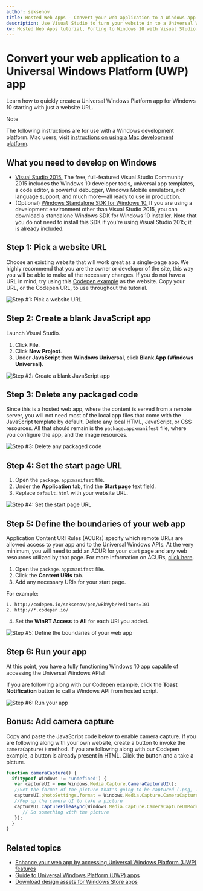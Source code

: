 ```yaml
---
author: seksenov
title: Hosted Web Apps - Convert your web application to a Windows app using Visual Studio
description: Use Visual Studio to turn your website in to a Universal Windows Platform (UWP) app for Windows 10.
kw: Hosted Web Apps tutorial, Porting to Windows 10 with Visual Studio, How to convert website to Windows, How to add website to Windows Store, Packaging web application for Microsoft Store, Test Windows 10 native features and runtime APIs with CodePen, How to use Windows Cortana Live Tiles Built-in Camera on my Website with remote JavaScript
---
```


# Convert your web application to a Universal Windows Platform (UWP) app

Learn how to quickly create a Universal Windows Platform app for Windows 10 starting with just a website URL. 

> [!NOTE]
> The following instructions are for use with a Windows development platform. Mac users, visit [instructions on using a Mac development platform](/hwa-create-mac.md).

## What you need to develop on Windows

- [Visual Studio 2015.](https://www.visualstudio.com/) The free, full-featured Visual Studio Community 2015 includes the Windows 10 developer tools, universal app templates, a code editor, a powerful debugger, Windows Mobile emulators, rich language support, and much more—all ready to use in production.
- (Optional) [Windows Standalone SDK for Windows 10.](https://dev.windows.com/downloads/windows-10-sdk) If you are using a development environment other than Visual Studio 2015, you can download a standalone Windows SDK for Windows 10 installer. Note that you do not need to install this SDK if you're using Visual Studio 2015; it is already included.

## Step 1: Pick a website URL
Choose an existing website that will work great as a single-page app. We highly recommend that you are the owner or developer of the site, this way you will be able to make all the necessary changes. If you do not have a URL in mind, try using this [Codepen example](http://codepen.io/seksenov/pen/wBbVyb/?editors=101) as the website. Copy your URL, or the Codepen URL, to use throughout the tutorial. 

![Step #1: Pick a website URL](images/hwa-to-uwp/windows_step1.png)

## Step 2: Create a blank JavaScript app

Launch Visual Studio.
1. Click **File**.
2. Click **New Project**.
3. Under **JavaScript** then **Windows Universal**, click **Blank App (Windows Universal)**.

![Step #2: Create a blank JavaScript app](images/hwa-to-uwp/windows_step2.png)

## Step 3: Delete any packaged code

Since this is a hosted web app, where the content is served from a remote server, you will not need most of the local app files that come with the JavaScript template by default. Delete any local HTML, JavaScript, or CSS resources. All that should remain is the `package.appxmanifest` file, where you configure the app, and the image resources.

![Step #3: Delete any packaged code](images/hwa-to-uwp/windows_step3.png)

## Step 4: Set the start page URL

1. Open the `package.appxmanifest` file.
2. Under the **Application** tab, find the **Start page** text field.
3. Replace `default.html` with your website URL.

![Step #4: Set the start page URL](images/hwa-to-uwp/windows_step4.png)

## Step 5: Define the boundaries of your web app

Application Content URI Rules (ACURs) specify which remote URLs are allowed access to your app and to the Universal Windows APIs. At the very minimum, you will need to add an ACUR for your start page and any web resources utilized by that page. For more information on ACURs, [click here](./hwa-access-features.md#keep-your-app-secure-setting-application-content-uri-rules-acurs).
1. Open the `package.appxmanifest` file.
2. Click the **Content URIs** tab.
3. Add any necessary URIs for your start page.

For example:
```
1. http://codepen.io/seksenov/pen/wBbVyb/?editors=101
2. http://*.codepen.io/
```
4. Set the **WinRT Access** to **All** for each URI you added.

![Step #5: Define the boundaries of your web app](images/hwa-to-uwp/windows_step5.png)

## Step 6: Run your app

At this point, you have a fully functioning Windows 10 app capable of accessing the Universal Windows APIs!

If you are following along with our Codepen example, click the **Toast Notification** button to call a Windows API from hosted script.

![Step #6: Run your app](images/hwa-to-uwp/windows_step6.png)

## Bonus: Add camera capture

Copy and paste the JavaScript code below to enable camera capture. If you are following along with your own website, create a button to invoke the `cameraCapture()` method. If you are following along with our Codepen example, a button is already present in HTML. Click the button and a take a picture.

```JavaScript
function cameraCapture() {
  if(typeof Windows != 'undefined') {
   var captureUI = new Windows.Media.Capture.CameraCaptureUI();
   //Set the format of the picture that's going to be captured (.png, .jpg, ...)
   captureUI.photoSettings.format = Windows.Media.Capture.CameraCaptureUIPhotoFormat.png;
   //Pop up the camera UI to take a picture
   captureUI.captureFileAsync(Windows.Media.Capture.CameraCaptureUIMode.photo).then(function (capturedItem) {
      // Do something with the picture
   });
  }
}
```

## Related topics

- [Enhance your web app by accessing Universal Windows Platform (UWP) features](hwa-access-features.md)
- [Guide to Universal Windows Platform (UWP) apps](http://go.microsoft.com/fwlink/p/?LinkID=397871)
- [Download design assets for Windows Store apps](https://msdn.microsoft.com/library/windows/apps/xaml/bg125377.aspx)
